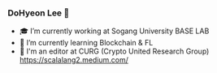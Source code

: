 ### DoHyeon Lee 👋
- 🎓 I’m currently working at Sogang University BASE LAB
- 🌱 I’m currently learning Blockchain & FL
- 📓 I'm an editor at CURG (Crypto United Research Group) https://scalalang2.medium.com/
